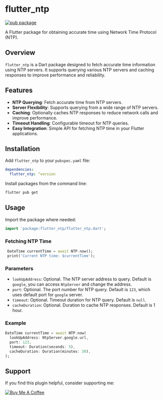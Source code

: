 
# flutter_ntp

[![pub package](https://img.shields.io/pub/v/flutter_ntp.svg)](https://pub.dartlang.org/packages/flutter_ntp)

A Flutter package for obtaining accurate time using Network Time Protocol (NTP).

## Overview

`flutter_ntp` is a Dart package designed to fetch accurate time information using NTP servers. It supports querying various NTP servers and caching responses to improve performance and reliability.

## Features

- **NTP Querying**: Fetch accurate time from NTP servers.
- **Server Flexibility**: Supports querying from a wide range of NTP servers.
- **Caching**: Optionally caches NTP responses to reduce network calls and improve performance.
- **Timeout Handling**: Configurable timeout for NTP queries.
- **Easy Integration**: Simple API for fetching NTP time in your Flutter applications.

## Installation

Add `flutter_ntp` to your `pubspec.yaml` file:

```yaml
dependencies:
  flutter_ntp: ^version
```

Install packages from the command line:

```bash
flutter pub get
```

## Usage

Import the package where needed:

```dart
import 'package:flutter_ntp/flutter_ntp.dart';
```

### Fetching NTP Time

```dart
 DateTime currentTime = await NTP.now();
 print('Current NTP time: $currentTime');
```

### Parameters

- `lookUpAddress`: Optional. The NTP server address to query. Default is `google`, you can access `NtpServer` and change the address.
- `port`: Optional. The port number for NTP query. Default is `123`, which uses default port for `google` server.
- `timeout`: Optional. Timeout duration for NTP query. Default is `null`.
- `cacheDuration`: Optional. Duration to cache NTP responses. Default is 1 hour.

### Example

```dart
DateTime currentTime = await NTP.now(
  lookUpAddress: NtpServer.google.url,
  port: 123,
  timeout: Duration(seconds: 5),
  cacheDuration: Duration(minutes: 30),
);
```

## Support

If you find this plugin helpful, consider supporting me:

[![Buy Me A Coffee](https://www.buymeacoffee.com/assets/img/guidelines/download-assets-sm-1.svg)](https://buymeacoffee.com/is10vmust)
